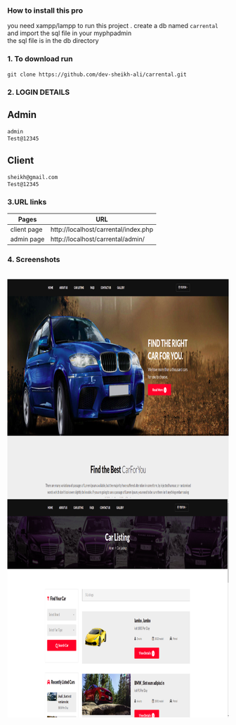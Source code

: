 ### How to install this pro
you need xampp/lampp to run this project .
create a db named `carrental`  and import the sql file in your myphpadmin
<br/>
the sql file is in the db directory

### 1. To download run 
  
    git clone https://github.com/dev-sheikh-ali/carrental.git

### 2. LOGIN DETAILS  

## Admin
    
    admin
    Test@12345

## Client
    sheikh@gmail.com
    Test@12345
  
### 3.URL links
| Pages                         | URL                                  |
| ------------------------------| -------------------------------------|
| client page                   | http://localhost/carrental/index.php |
| admin page                    | http://localhost/carrental/admin/    |


### 4. Screenshots
<br/>

<img align="right" alt="dash" src="assets/images/screenshot1.png" height="500"/>
<img align="right" alt="dash" src="assets/images/screenshot2.png" height="500"/> 

